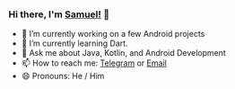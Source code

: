 ### Hi there, I'm [Samuel!](https://samuelbernard147.github.io/) 👋
<!-- - 🔭 I’m an Android Developer working at [MNC Play](https://www.mncplay.id). -->
- 🔭 I’m currently working on a few Android projects
- 🌱 I’m currently learning Dart.
- 💬 Ask me about Java, Kotlin, and Android Development
- 📫 How to reach me: [Telegram](https://t.me/SamuelBernard) or [Email](samuelbjeffersen@gmail.com)
- 😄 Pronouns: He / Him
<!-- - ⚡ Fun fact: 
 - Working towards an Associate Android Developer Certification. 
 - Love photography. 
 - Prefer tea to coffe.
-->

<!--
**SamuelBernard147/SamuelBernard147** is a ✨ _special_ ✨ repository because its `README.md` (this file) appears on your GitHub profile.

Here are some ideas to get you started:

- 🔭 I’m currently working on ...
- 🌱 I’m currently learning ...
- 👯 I’m looking to collaborate on ...
- 🤔 I’m looking for help with ...
- 💬 Ask me about ...
- 📫 How to reach me: ...
- 😄 Pronouns: ...
- ⚡ Fun fact: ...
-->
